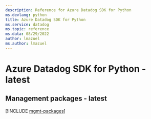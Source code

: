 ```yaml
---
description: Reference for Azure Datadog SDK for Python
ms.devlang: python
title: Azure Datadog SDK for Python
ms.service: datadog
ms.topic: reference
ms.data: 08/29/2022
author: lmazuel
ms.author: lmazuel
---
```

# Azure Datadog SDK for Python - latest

## Management packages - latest
[!INCLUDE [mgmt-packages](datadog-mgmt-index.md)]